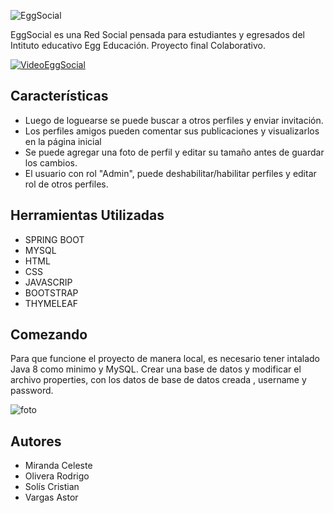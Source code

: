 ![EggSocial](http://drive.google.com/uc?export=view&id=1P1VILOesviZVyuwOnHs-wmynmhn7YLe7)





EggSocial es una Red Social pensada para estudiantes y egresados del Intituto educativo Egg Educación. Proyecto final Colaborativo.


[![VideoEggSocial](https://gifs.com/gif/eggsocial-DqqN1B)](https://youtu.be/w8VTFgEXxps)


## Características

- Luego de loguearse se puede buscar a otros perfiles y enviar invitación. 
- Los perfiles amigos pueden comentar sus publicaciones y visualizarlos en la   página inicial
- Se puede agregar una foto de perfil y editar su tamaño antes de guardar los cambios.
- El usuario con rol "Admin", puede deshabilitar/habilitar perfiles y editar rol de otros perfiles.

## Herramientas Utilizadas
  
-  SPRING BOOT
-  MYSQL
-  HTML
- CSS
- JAVASCRIP
- BOOTSTRAP
- THYMELEAF


## Comezando
 Para que funcione el proyecto de manera local, es necesario tener intalado Java 8 como minimo y MySQL. Crear una base de datos y modificar el archivo properties, con los datos de  base de datos creada , username y password. 
 
 
 
 ![foto](http://drive.google.com/uc?export=view&id=1UCfVxxnhKVT9lYnw64n-m8HiAz9Be5ZB)

## Autores
- Miranda Celeste 
- Olivera Rodrigo
- Solís Cristian
- Vargas Astor


